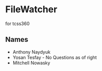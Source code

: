 # FileWatcher
for tcss360

## Names
- Anthony Naydyuk
- Yosan Tesfay - No Questions as of right 
- Mitchell Nowasky

